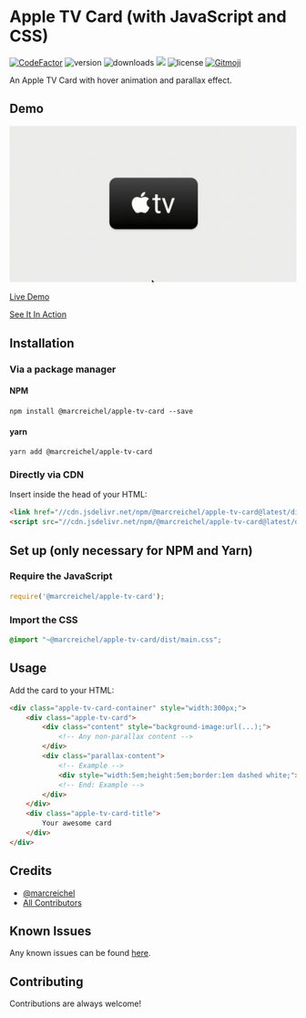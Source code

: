 # Apple TV Card (with JavaScript and CSS)

[![CodeFactor](https://www.codefactor.io/repository/github/marcreichel/apple-tv-card/badge/main)](https://www.codefactor.io/repository/github/marcreichel/apple-tv-card/overview/main)
![version](https://img.shields.io/npm/v/apple-tv-card)
![downloads](https://img.shields.io/npm/dt/apple-tv-card)
[![](https://data.jsdelivr.com/v1/package/npm/@marcreichel/apple-tv-card/badge?style=rounded)](https://www.jsdelivr.com/package/npm/@marcreichel/apple-tv-card)
![license](https://img.shields.io/npm/l/apple-tv-card)
[![Gitmoji](https://img.shields.io/badge/gitmoji-%20😜%20😍-FFDD67.svg)](https://gitmoji.dev)

An Apple TV Card with hover animation and parallax effect.


## Demo

![Animation](docs/demo.gif)

[Live Demo](https://marcreichel.github.io/apple-tv-card/)

[See It In Action](https://marcreichel.github.io/apple-tv/)


## Installation

### Via a package manager

#### NPM

```shell
npm install @marcreichel/apple-tv-card --save
```

#### yarn

```shell
yarn add @marcreichel/apple-tv-card
```

### Directly via CDN

Insert inside the head of your HTML:

```html
<link href="//cdn.jsdelivr.net/npm/@marcreichel/apple-tv-card@latest/dist/main.css" rel="stylesheet">
<script src="//cdn.jsdelivr.net/npm/@marcreichel/apple-tv-card@latest/dist/main.js" defer></script>
```

## Set up (only necessary for NPM and Yarn)

### Require the JavaScript

```javascript
require('@marcreichel/apple-tv-card');
```

### Import the CSS

```css
@import "~@marcreichel/apple-tv-card/dist/main.css";
```

## Usage

Add the card to your HTML:

```html
<div class="apple-tv-card-container" style="width:300px;">
    <div class="apple-tv-card">
        <div class="content" style="background-image:url(...);">
            <!-- Any non-parallax content -->
        </div>
        <div class="parallax-content">
            <!-- Example -->
            <div style="width:5em;height:5em;border:1em dashed white;"></div>
            <!-- End: Example -->
        </div>
    </div>
    <div class="apple-tv-card-title">
        Your awesome card
    </div>
</div>
```


## Credits

- [@marcreichel](https://www.github.com/marcreichel)
- [All Contributors](https://github.com/marcreichel/apple-tv-card/contributors)


## Known Issues

Any known issues can be found [here](https://github.com/marcreichel/apple-tv-card/issues?q=is%3Aopen+is%3Aissue+label%3Abug).

## Contributing

Contributions are always welcome!
